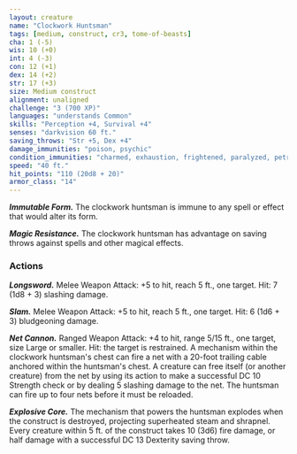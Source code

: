 ```yaml
---
layout: creature
name: "Clockwork Huntsman"
tags: [medium, construct, cr3, tome-of-beasts]
cha: 1 (-5)
wis: 10 (+0)
int: 4 (-3)
con: 12 (+1)
dex: 14 (+2)
str: 17 (+3)
size: Medium construct
alignment: unaligned
challenge: "3 (700 XP)"
languages: "understands Common"
skills: "Perception +4, Survival +4"
senses: "darkvision 60 ft."
saving_throws: "Str +5, Dex +4"
damage_immunities: "poison, psychic"
condition_immunities: "charmed, exhaustion, frightened, paralyzed, petrified, poisoned"
speed: "40 ft."
hit_points: "110 (20d8 + 20)"
armor_class: "14"
---
```


***Immutable Form.*** The clockwork huntsman is immune to any spell or effect that would alter its form.

***Magic Resistance.*** The clockwork huntsman has advantage on saving throws against spells and other magical effects.

### Actions

***Longsword.*** Melee Weapon Attack: +5 to hit, reach 5 ft., one target. Hit: 7 (1d8 + 3) slashing damage.

***Slam.*** Melee Weapon Attack: +5 to hit, reach 5 ft., one target. Hit: 6 (1d6 + 3) bludgeoning damage.

***Net Cannon.*** Ranged Weapon Attack: +4 to hit, range 5/15 ft., one target, size Large or smaller. Hit: the target is restrained. A mechanism within the clockwork huntsman's chest can fire a net with a 20-foot trailing cable anchored within the huntsman's chest. A creature can free itself (or another creature) from the net by using its action to make a successful DC 10 Strength check or by dealing 5 slashing damage to the net. The huntsman can fire up to four nets before it must be reloaded.

***Explosive Core.*** The mechanism that powers the huntsman explodes when the construct is destroyed, projecting superheated steam and shrapnel. Every creature within 5 ft. of the construct takes 10 (3d6) fire damage, or half damage with a successful DC 13 Dexterity saving throw.

